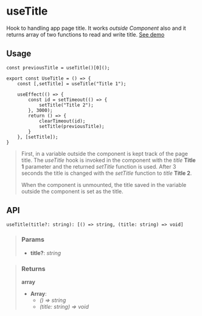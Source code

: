 # useTitle
Hook to handling app page title. It works _outside Component_ also and it returns array of two functions to read and write title. [See demo](https://nDriaDev.io/react-tools/#/hooks/api-dom/useTitle)

## Usage

```tsx
const previousTitle = useTitle()[0]();

export const UseTitle = () => {
	const [,setTitle] = useTitle("Title 1");

	useEffect(() => {
		const id = setTimeout(() => {
			setTitle("Title 2");
		}, 3000);
		return () => {
			clearTimeout(id);
			setTitle(previousTitle);
		}
	}, [setTitle]);
}
```

> First, in a variable outside the component is kept track of the page title. The _useTitle_ hook is invoked in the component with the _title_ __Title 1__ parameter and the returned _setTitle_ function is used. After 3 seconds the title is changed with the _setTitle_ function to _title_ __Title 2__.
> 
> When the component is unmounted, the title saved in the variable outside the component is set as the title.


## API

```tsx
useTitle(title?: string): [() => string, (title: string) => void]
```

> ### Params
>
> - __title?__: _string_
>

> ### Returns
>
> __array__
> - __Array__:  
>     - _() => string_  
>     - _(title: string) => void_  
>